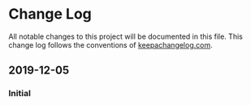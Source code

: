 # Change Log
All notable changes to this project will be documented in this file. This change log follows the conventions of [keepachangelog.com](http://keepachangelog.com/).

## 2019-12-05
### Initial
